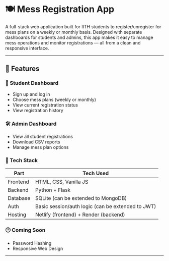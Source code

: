 # 🍽️ Mess Registration App

A full-stack web application built for IITH students to register/unregister for mess plans on a weekly or monthly basis. Designed with separate dashboards for students and admins, this app makes it easy to manage mess operations and monitor registrations — all from a clean and responsive interface.

---

## 📌 Features

### 👤 Student Dashboard

- Sign up and log in
- Choose mess plans (weekly or monthly)
- View current registration status
- View registration history

### 🛠️ Admin Dashboard

- View all student registrations
- Download CSV reports
- Manage mess plan options 

### 🧠 Tech Stack

| Part     | Tech Used                                         |
| -------- | ------------------------------------------------- |
| Frontend | HTML, CSS, Vanilla JS                             |
| Backend  | Python + Flask                                    |
| Database | SQLite (can be extended to MongoDB)               |
| Auth     | Basic session/auth logic (can be extended to JWT) |
| Hosting  | Netlify (frontend) + Render (backend)             |

### 🕒 Coming Soon 
- Password Hashing
- Responsive Web Design
---
